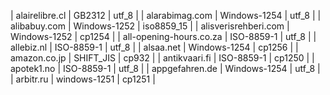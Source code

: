 | alairelibre.cl | GB2312 | utf_8 |
| alarabimag.com | Windows-1254 | utf_8 |
| alibabuy.com | Windows-1252 | iso8859_15 |
| alisverisrehberi.com | Windows-1252 | cp1254 |
| all-opening-hours.co.za | ISO-8859-1 | utf_8 |
| allebiz.nl | ISO-8859-1 | utf_8 |
| alsaa.net | Windows-1254 | cp1256 |
| amazon.co.jp | SHIFT_JIS | cp932 |
| antikvaari.fi | ISO-8859-1 | cp1250 |
| apotek1.no | ISO-8859-1 | utf_8 |
| appgefahren.de | Windows-1254 | utf_8 |
| arbitr.ru | windows-1251 | cp1251 |
